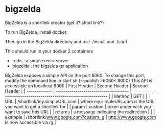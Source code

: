 # bigzelda
BigZelda is a shortlink creator (get it? short link?)

To run BigZelda, install docker.

Then go in the BigZelda directory and use
./install
and
./start

This should run in your docker 2 containers
- redis 		: 	a simple redis-server
- bigzelda		: 	the bigzelda go application


BigZelda exposes a simple API on the port 6060. To change this port, modify the command line in start.sh (--publish >6060<:8000)
This API is accessible on localhost:6060
| First Header  | Second Header 						| Second Header 														|
| ------------- | ------------------------------------- |------------------------------------------------------------------ |
| Method		| GET 									|																	|
| URL  			| /shortlink/my.simpleURL.com 			| where	my.simpleURL.com is the URL you want to get a shortlink for	|
| param  		| custom  								| token under wich you want to save this URL 						|
| returns  		| a message indicating the redirection	|																	|
| example  		| /shortlink/www.google.com?custom=g  	| http://www.google.com is now accessible via /g 					|